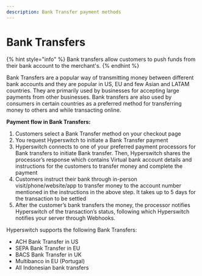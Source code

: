 ```yaml
---
description: Bank Transfer payment methods
---
```


# Bank Transfers

{% hint style="info" %}
Bank transfers allow customers to push funds from their bank account to the merchant's.&#x20;
{% endhint %}

Bank Transfers are a popular way of transmitting money between different bank accounts and they are popular in US, EU and few Asian and LATAM countries. They are primarily used by businesses for accepting large payments from other businesses. Bank transfers are also used by consumers in certain countries as a preferred method for transferring money to others and while transacting online.

**Payment flow in Bank Transfers:**

1. Customers select a Bank Transfer method on your checkout page
2. You request Hyperswitch to initiate a Bank Transfer payment
3. Hyperswitch connects to one of your preferred payment processors for Bank transfers to initiate Bank transfer. Then, Hyperswitch shares the processor’s response which contains Virtual bank account details and instructions for the customers to transfer money and complete the payment
4. Customers instruct their bank through in-person visit/phone/website/app to transfer money to the account number mentioned in the instructions in the above step. It takes up to 5 days for the transaction to be settled
5. After the customer’s bank transfers the money, the processor notifies Hyperswitch of the transaction’s status, following which Hyperswitch notifies your server through Webhooks.

Hyperswitch supports the following Bank Transfers:

* ACH Bank Transfer in US
* SEPA Bank Transfer in EU
* BACS Bank Transfer in UK
* Multibanco in EU (Portugal)
* All Indonesian bank transfers
